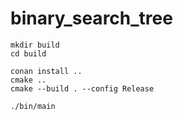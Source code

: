 # binary_search_tree

```
mkdir build
cd build

conan install ..
cmake ..
cmake --build . --config Release

./bin/main
```